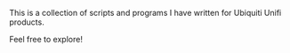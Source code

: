 This is a collection of scripts and programs I have written for Ubiquiti Unifi products.

Feel free to explore!
